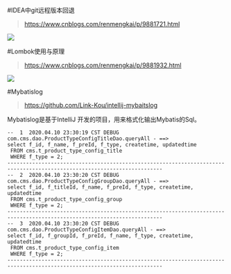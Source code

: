#IDEA中git远程版本回退
>https://www.cnblogs.com/renmengkai/p/9881721.html

![](/pic/screencapture-cnblogs-renmengkai-p-9881721-html-2020-09-10-11_36_15.png)




#Lombok使用与原理

>https://www.cnblogs.com/renmengkai/p/9881932.html


![](/pic/screencapture-cnblogs-renmengkai-p-9881932-html-2020-09-10-11_37_30.png)



#Mybatislog


>https://github.com/Link-Kou/intellij-mybaitslog

Mybatislog是基于IntelliJ 开发的项目，用来格式化输出Mybatis的Sql。

```
--  1  2020.04.10 23:30:19 CST DEBUG com.cms.dao.ProductTypeConfigTitleDao.queryAll - ==>
select f_id, f_name, f_preId, f_type, createtime, updatedtime
 FROM cms.t_product_type_config_title
 WHERE f_type = 2;
------------------------------------------------------------------------------------------------------------------------
--  2  2020.04.10 23:30:20 CST DEBUG com.cms.dao.ProductTypeConfigGroupDao.queryAll - ==>
select f_id, f_titleId, f_name, f_preId, f_type, createtime, updatedtime
 FROM cms.t_product_type_config_group
 WHERE f_type = 2;
------------------------------------------------------------------------------------------------------------------------
--  3  2020.04.10 23:30:20 CST DEBUG com.cms.dao.ProductTypeConfigItemDao.queryAll - ==>
select f_id, f_groupId, f_preId, f_name, f_type, createtime, updatedtime
 FROM cms.t_product_type_config_item
 WHERE f_type = 2;
------------------------------------------------------------------------------------------------------------------------
```